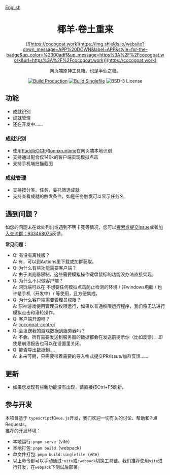 [English](README_en.md)
<div align="center">

# 椰羊·卷土重来
[![https://cocogoat.work](https://img.shields.io/website?down_message=APP%20DOWN&label=APP&style=for-the-badge&up_color=%2300adff&up_message=https%3A%2F%2Fcocogoat.work&url=https%3A%2F%2Fcocogoat.work)](https://cocogoat.work)

网页端原神工具箱。也是半仙之兽。

[![Build Production](https://img.shields.io/github/actions/workflow/status/YuehaiTeam/cocogoat/build-production.yml?branch=main&style=for-the-badge)](https://github.com/YuehaiTeam/cocogoat-web/actions/workflows/build-production.yml)
[![Build Singlefile](https://img.shields.io/github/actions/workflow/status/YuehaiTeam/cocogoat/build-singlefile.yml?branch=main&style=for-the-badge&label=SINGLEFILE)](https://github.com/YuehaiTeam/cocogoat-web/actions/workflows/build-production.yml)
![BSD-3 License](https://img.shields.io/github/license/YuehaiTeam/cocogoat?style=for-the-badge)

</div>

## 功能
 - 成就识别
 - 成就管理
 - 还在开发中......

### 成就识别
 - 使用[PaddleOCR](https://github.com/PaddlePaddle/PaddleOCR)和[onnxruntime](https://onnx.ai)在网页端本地识别
 - 支持通过配合仅140k的客户端实现模拟点击
 - 支持手机端扫描截图

### 成就管理
 - 支持按分类、任务、委托筛选成就
 - 支持查看成就的触发条件，如是任务触发可以显示任务名

## 遇到问题？
如您的问题未在此处列出或遇到不明卡死等情况，您可以[搜索或提交issue](issues)或者[加入交流群：933468075](https://jq.qq.com/?_wv=1027&k=Pl2MFHcA)反馈。

**常见问题：**
 - Q: 有没有离线版？  
   A: 有，可以到Actions里下载或加群获取。
 - Q: 为什么有些功能需要客户端？  
   A: 由于浏览器限制，这些需要模拟操作键盘鼠标的功能没办法直接实现。
 - Q: 为什么不只做客户端？  
   A: 网页端可以在 不想要任何模拟点击防止检测的环境 / 非windows电脑 / 也许是手机（开发中）/ 等使用，且方便集成。  
 - Q: 为什么客户端需要管理员权限？  
   A: 原神游戏使用管理员权限运行，如果以普通权限运行程序，我们将无法进行模拟点击和滚轮操作。  
 - Q: 客户端开源吗？  
   A: [cocogoat-control](https://github.com/YuehaiTeam/cocogoat-control)
 - Q: 会发送我的游戏数据到服务器吗？  
   A: 不会。所有需要发送到服务器的数据都会在发送前提示你（比如反馈），即使是崩溃报告也可以在设置里关闭。
 - Q: 能否导出数据到....   
   A: 未来可期，只需要带着需要的导入格式提交PR/issue/加群反馈......

## 更新
 - 如果您发现有些新功能没有出现，请直接按Ctrl+F5刷新。  

## 参与开发 
本项目基于 `typescript`和`vue.js`开发，我们欢迎一切有关的讨论、帮助和Pull Requests。  
推荐的开发环境：  
 - 本地运行: `pnpm serve`（vite）
 - 本地打包: `pnpm build`（webpack）
 - 单文件打包: `pnpm build:singlefile`（vite）
 - 以上命令都可以手动通过`:vite`或`:webpack`切换工具链。我们推荐使用`vite`进行开发，在`webpack`下测试后部署。